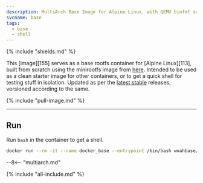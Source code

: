 ```yaml
---
description: MultiArch Base Image for Alpine Linux, with QEMU binfmt support.
svcname: base
tags:
  - base
  - shell
---
```


{% include "shields.md" %}

This [image][155] serves as a base rootfs container for [Alpine Linux][113],
built from scratch using the minirootfs image from [here][1].
Intended to be used as a clean starter image for other containers,
or to get a quick shell for testing stuff in isolation. Updated as
per the [latest stable][2] releases, versioned according to the
same.

{% include "pull-image.md" %}

---
Run
---

Run `bash` in the container to get a shell.

``` sh
docker run --rm -it --name docker_base --entrypoint /bin/bash woahbase/alpine-base
```
--8<-- "multiarch.md"

[1]: https://dl-cdn.alpinelinux.org/alpine/
[2]: https://dl-cdn.alpinelinux.org/alpine/latest-stable/releases/
[3]: https://github.com/alpinelinux/docker-alpine

{% include "all-include.md" %}
